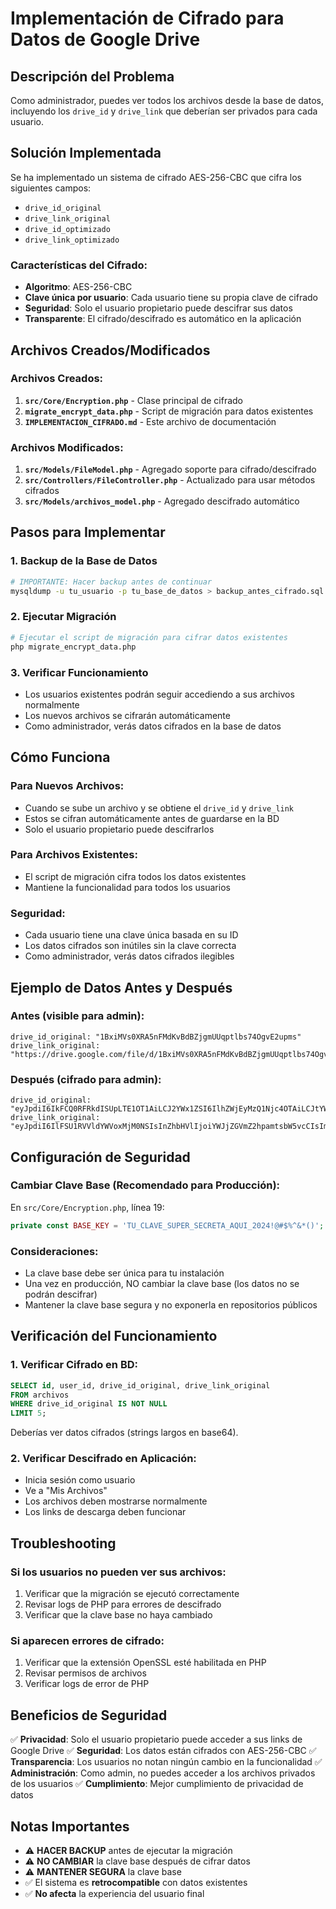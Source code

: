 # Implementación de Cifrado para Datos de Google Drive

## Descripción del Problema
Como administrador, puedes ver todos los archivos desde la base de datos, incluyendo los `drive_id` y `drive_link` que deberían ser privados para cada usuario.

## Solución Implementada
Se ha implementado un sistema de cifrado AES-256-CBC que cifra los siguientes campos:
- `drive_id_original`
- `drive_link_original` 
- `drive_id_optimizado`
- `drive_link_optimizado`

### Características del Cifrado:
- **Algoritmo**: AES-256-CBC
- **Clave única por usuario**: Cada usuario tiene su propia clave de cifrado
- **Seguridad**: Solo el usuario propietario puede descifrar sus datos
- **Transparente**: El cifrado/descifrado es automático en la aplicación

## Archivos Creados/Modificados

### Archivos Creados:
1. **`src/Core/Encryption.php`** - Clase principal de cifrado
2. **`migrate_encrypt_data.php`** - Script de migración para datos existentes
3. **`IMPLEMENTACION_CIFRADO.md`** - Este archivo de documentación

### Archivos Modificados:
1. **`src/Models/FileModel.php`** - Agregado soporte para cifrado/descifrado
2. **`src/Controllers/FileController.php`** - Actualizado para usar métodos cifrados
3. **`src/Models/archivos_model.php`** - Agregado descifrado automático

## Pasos para Implementar

### 1. Backup de la Base de Datos
```bash
# IMPORTANTE: Hacer backup antes de continuar
mysqldump -u tu_usuario -p tu_base_de_datos > backup_antes_cifrado.sql
```

### 2. Ejecutar Migración
```bash
# Ejecutar el script de migración para cifrar datos existentes
php migrate_encrypt_data.php
```

### 3. Verificar Funcionamiento
- Los usuarios existentes podrán seguir accediendo a sus archivos normalmente
- Los nuevos archivos se cifrarán automáticamente
- Como administrador, verás datos cifrados en la base de datos

## Cómo Funciona

### Para Nuevos Archivos:
- Cuando se sube un archivo y se obtiene el `drive_id` y `drive_link`
- Estos se cifran automáticamente antes de guardarse en la BD
- Solo el usuario propietario puede descifrarlos

### Para Archivos Existentes:
- El script de migración cifra todos los datos existentes
- Mantiene la funcionalidad para todos los usuarios

### Seguridad:
- Cada usuario tiene una clave única basada en su ID
- Los datos cifrados son inútiles sin la clave correcta
- Como administrador, verás datos cifrados ilegibles

## Ejemplo de Datos Antes y Después

### Antes (visible para admin):
```
drive_id_original: "1BxiMVs0XRA5nFMdKvBdBZjgmUUqptlbs74OgvE2upms"
drive_link_original: "https://drive.google.com/file/d/1BxiMVs0XRA5nFMdKvBdBZjgmUUqptlbs74OgvE2upms/view"
```

### Después (cifrado para admin):
```
drive_id_original: "eyJpdiI6IkFCQ0RFRkdISUpLTE1OT1AiLCJ2YWx1ZSI6IlhZWjEyMzQ1Njc4OTAiLCJtYWMiOiJhYmNkZWZnaGlqa2xtbm9wIn0="
drive_link_original: "eyJpdiI6IlFSU1RVVldYWVoxMjM0NSIsInZhbHVlIjoiYWJjZGVmZ2hpamtsbW5vcCIsIm1hYyI6IjEyMzQ1Njc4OTBhYmNkZWYifQ=="
```

## Configuración de Seguridad

### Cambiar Clave Base (Recomendado para Producción):
En `src/Core/Encryption.php`, línea 19:
```php
private const BASE_KEY = 'TU_CLAVE_SUPER_SECRETA_AQUI_2024!@#$%^&*()';
```

### Consideraciones:
- La clave base debe ser única para tu instalación
- Una vez en producción, NO cambiar la clave base (los datos no se podrán descifrar)
- Mantener la clave base segura y no exponerla en repositorios públicos

## Verificación del Funcionamiento

### 1. Verificar Cifrado en BD:
```sql
SELECT id, user_id, drive_id_original, drive_link_original 
FROM archivos 
WHERE drive_id_original IS NOT NULL 
LIMIT 5;
```
Deberías ver datos cifrados (strings largos en base64).

### 2. Verificar Descifrado en Aplicación:
- Inicia sesión como usuario
- Ve a "Mis Archivos"
- Los archivos deben mostrarse normalmente
- Los links de descarga deben funcionar

## Troubleshooting

### Si los usuarios no pueden ver sus archivos:
1. Verificar que la migración se ejecutó correctamente
2. Revisar logs de PHP para errores de descifrado
3. Verificar que la clave base no haya cambiado

### Si aparecen errores de cifrado:
1. Verificar que la extensión OpenSSL esté habilitada en PHP
2. Revisar permisos de archivos
3. Verificar logs de error de PHP

## Beneficios de Seguridad

✅ **Privacidad**: Solo el usuario propietario puede acceder a sus links de Google Drive
✅ **Seguridad**: Los datos están cifrados con AES-256-CBC
✅ **Transparencia**: Los usuarios no notan ningún cambio en la funcionalidad
✅ **Administración**: Como admin, no puedes acceder a los archivos privados de los usuarios
✅ **Cumplimiento**: Mejor cumplimiento de privacidad de datos

## Notas Importantes

- ⚠️ **HACER BACKUP** antes de ejecutar la migración
- ⚠️ **NO CAMBIAR** la clave base después de cifrar datos
- ⚠️ **MANTENER SEGURA** la clave base
- ✅ El sistema es **retrocompatible** con datos existentes
- ✅ **No afecta** la experiencia del usuario final
